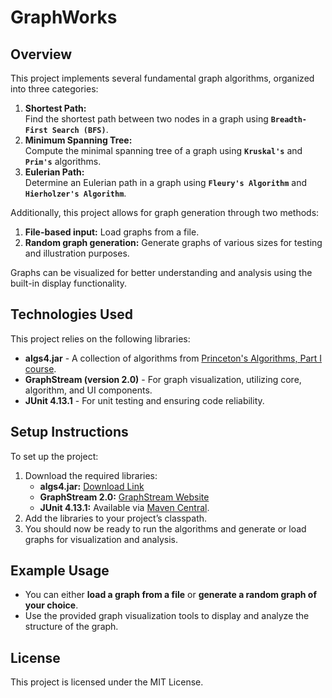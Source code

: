 # GraphWorks

## Overview
This project implements several fundamental graph algorithms, organized into three categories:

1. **Shortest Path:**  
  Find the shortest path between two nodes in a graph using **`Breadth-First Search (BFS)`**.
2. **Minimum Spanning Tree:**  
  Compute the minimal spanning tree of a graph using **`Kruskal's`** and **`Prim's`** algorithms.
3. **Eulerian Path:**  
  Determine an Eulerian path in a graph using **`Fleury's Algorithm`** and **`Hierholzer's Algorithm`**.  
  
Additionally, this project allows for graph generation through two methods:
1. **File-based input:** Load graphs from a file.
2. **Random graph generation:** Generate graphs of various sizes for testing and illustration purposes.
  
Graphs can be visualized for better understanding and analysis using the built-in display functionality.

## Technologies Used
This project relies on the following libraries:
- **algs4.jar** - A collection of algorithms from [Princeton's Algorithms, Part I course](https://algs4.cs.princeton.edu/home/).
- **GraphStream (version 2.0)** - For graph visualization, utilizing core, algorithm, and UI components.
- **JUnit 4.13.1** - For unit testing and ensuring code reliability.

## Setup Instructions 
To set up the project:
1. Download the required libraries:  
    - **algs4.jar:** [Download Link](https://algs4.cs.princeton.edu/home/)
    - **GraphStream 2.0:** [GraphStream Website](https://graphstream-project.org/)
    - **JUnit 4.13.1:** Available via [Maven Central](https://mvnrepository.com/artifact/junit/junit/4.13.2).
2. Add the libraries to your project’s classpath.
3. You should now be ready to run the algorithms and generate or load graphs for visualization and analysis.

## Example Usage
- You can either **load a graph from a file** or **generate a random graph of your choice**.
- Use the provided graph visualization tools to display and analyze the structure of the graph.

## License
This project is licensed under the MIT License.
